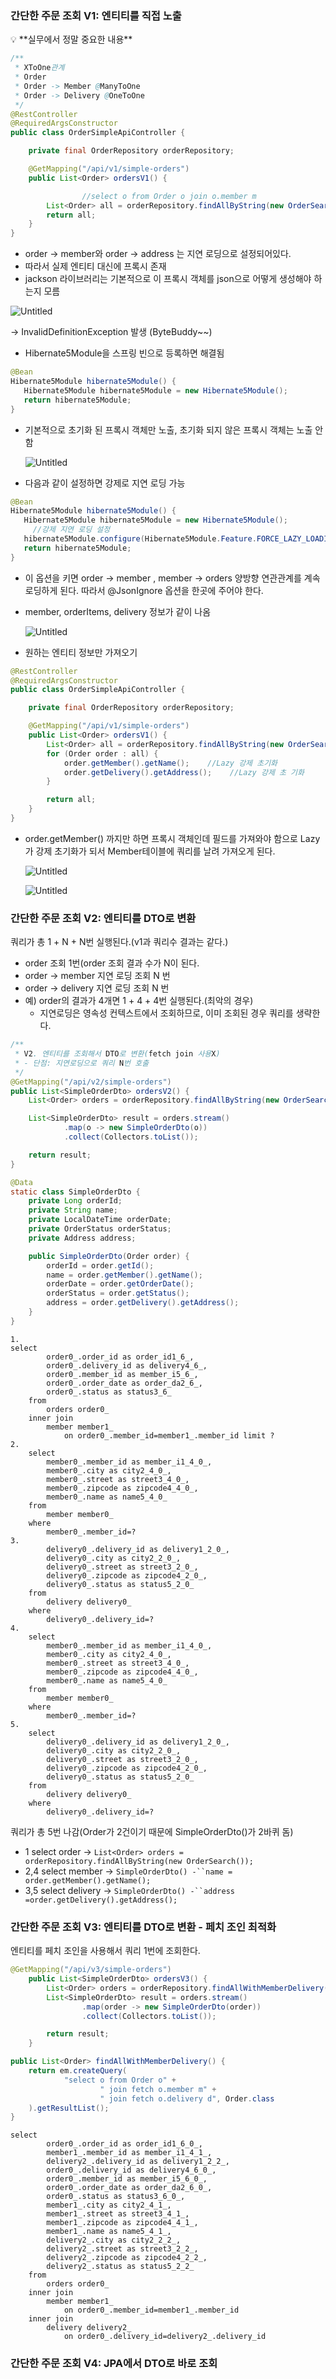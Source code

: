 ### 간단한 주문 조회 V1: 엔티티를 직접 노출

<aside> 💡 **실무에서 정말 중요한 내용**

</aside>

```java
/**
 * XToOne관계
 * Order
 * Order -> Member @ManyToOne
 * Order -> Delivery @OneToOne
 */
@RestController
@RequiredArgsConstructor
public class OrderSimpleApiController {

    private final OrderRepository orderRepository;

    @GetMapping("/api/v1/simple-orders")
    public List<Order> ordersV1() {

				//select o from Order o join o.member m
        List<Order> all = orderRepository.findAllByString(new OrderSearch());
        return all;
    }
}
```

- order → member와 order → address 는 지연 로딩으로 설정되어있다.
- 따라서 실제 엔티티 대신에 프록시 존재
- jackson 라이브러리는 기본적으로 이 프록시 객체를 json으로 어떻게 생성해야 하는지 모름

![Untitled](https://s3-us-west-2.amazonaws.com/secure.notion-static.com/2921fa62-9546-4333-8427-c02a06dcd14c/Untitled.png)

→ InvalidDefinitionException 발생 (ByteBuddy~~)

- Hibernate5Module을 스프링 빈으로 등록하면 해결됨

```java
@Bean
Hibernate5Module hibernate5Module() {
   Hibernate5Module hibernate5Module = new Hibernate5Module();
   return hibernate5Module;
}
```

- 기본적으로 초기화 된 프록시 객체만 노출, 초기화 되지 않은 프록시 객체는 노출 안함
    
    ![Untitled](https://s3-us-west-2.amazonaws.com/secure.notion-static.com/4583a2e3-068d-4930-bb8c-ab1cfdbea3a3/Untitled.png)
    
- 다음과 같이 설정하면 강제로 지연 로딩 가능
    

```java
@Bean
Hibernate5Module hibernate5Module() {
   Hibernate5Module hibernate5Module = new Hibernate5Module();
	 //강제 지연 로딩 설정
   hibernate5Module.configure(Hibernate5Module.Feature.FORCE_LAZY_LOADING, true);
   return hibernate5Module;
}
```

- 이 옵션을 키면 order -> member , member -> orders 양방향 연관관계를 계속 로딩하게 된다. 따라서 @JsonIgnore 옵션을 한곳에 주어야 한다.
    
- member, orderItems, delivery 정보가 같이 나옴
    
    ![Untitled](https://s3-us-west-2.amazonaws.com/secure.notion-static.com/5f654954-d24a-44d4-bdb1-3e2549915da5/Untitled.png)
    
- 원하는 엔티티 정보만 가져오기
    

```java
@RestController
@RequiredArgsConstructor
public class OrderSimpleApiController {

    private final OrderRepository orderRepository;

    @GetMapping("/api/v1/simple-orders")
    public List<Order> ordersV1() {
        List<Order> all = orderRepository.findAllByString(new OrderSearch());
        for (Order order : all) {
            order.getMember().getName();    //Lazy 강제 초기화
            order.getDelivery().getAddress();    //Lazy 강제 초 기화
        }

        return all;
    }
}
```

- order.getMember() 까지만 하면 프록시 객체인데 필드를 가져와야 함으로 Lazy가 강제 초기화가 되서 Member테이블에 쿼리를 날려 가져오게 된다.
    
    ![Untitled](https://s3-us-west-2.amazonaws.com/secure.notion-static.com/5b1b25f9-732d-41f3-94bc-62a0351c9a4d/Untitled.png)
    
    ![Untitled](https://s3-us-west-2.amazonaws.com/secure.notion-static.com/90092ff1-9e94-4e6d-930d-254e9bd64ba9/Untitled.png)
    

### **간단한 주문 조회 V2: 엔티티를 DTO로 변환**

쿼리가 총 1 + N + N번 실행된다.(v1과 쿼리수 결과는 같다.)

- order 조회 1번(order 조회 결과 수가 N이 된다.
- order -> member 지연 로딩 조회 N 번
- order -> delivery 지연 로딩 조회 N 번
- 예) order의 결과가 4개면 1 + 4 + 4번 실행된다.(최악의 경우)
    - 지연로딩은 영속성 컨텍스트에서 조회하므로, 이미 조회된 경우 쿼리를 생략한다.

```java
/**
 * V2. 엔티티를 조회해서 DTO로 변환(fetch join 사용X)
 * - 단점: 지연로딩으로 쿼리 N번 호출
 */
@GetMapping("/api/v2/simple-orders")
public List<SimpleOrderDto> ordersV2() {
    List<Order> orders = orderRepository.findAllByString(new OrderSearch());

    List<SimpleOrderDto> result = orders.stream()
            .map(o -> new SimpleOrderDto(o))
            .collect(Collectors.toList());

    return result;
}

@Data
static class SimpleOrderDto {
    private Long orderId;
    private String name;
    private LocalDateTime orderDate;
    private OrderStatus orderStatus;
    private Address address;

    public SimpleOrderDto(Order order) {
        orderId = order.getId();
        name = order.getMember().getName();
        orderDate = order.getOrderDate();
        orderStatus = order.getStatus();
        address = order.getDelivery().getAddress();
    }
}
```

```
1.
select
        order0_.order_id as order_id1_6_,
        order0_.delivery_id as delivery4_6_,
        order0_.member_id as member_i5_6_,
        order0_.order_date as order_da2_6_,
        order0_.status as status3_6_ 
    from
        orders order0_ 
    inner join
        member member1_ 
            on order0_.member_id=member1_.member_id limit ?
2.
    select
        member0_.member_id as member_i1_4_0_,
        member0_.city as city2_4_0_,
        member0_.street as street3_4_0_,
        member0_.zipcode as zipcode4_4_0_,
        member0_.name as name5_4_0_ 
    from
        member member0_ 
    where
        member0_.member_id=?
3.
        delivery0_.delivery_id as delivery1_2_0_,
        delivery0_.city as city2_2_0_,
        delivery0_.street as street3_2_0_,
        delivery0_.zipcode as zipcode4_2_0_,
        delivery0_.status as status5_2_0_ 
    from
        delivery delivery0_ 
    where
        delivery0_.delivery_id=?
4.
    select
        member0_.member_id as member_i1_4_0_,
        member0_.city as city2_4_0_,
        member0_.street as street3_4_0_,
        member0_.zipcode as zipcode4_4_0_,
        member0_.name as name5_4_0_ 
    from
        member member0_ 
    where
        member0_.member_id=?
5. 
    select
        delivery0_.delivery_id as delivery1_2_0_,
        delivery0_.city as city2_2_0_,
        delivery0_.street as street3_2_0_,
        delivery0_.zipcode as zipcode4_2_0_,
        delivery0_.status as status5_2_0_ 
    from
        delivery delivery0_ 
    where
        delivery0_.delivery_id=?
```

쿼리가 총 5번 나감(Order가 2건이기 때문에 SimpleOrderDto()가 2바퀴 돔)

- 1 select order → `List<Order> orders = orderRepository.findAllByString(new OrderSearch());`
- 2,4 select member → `SimpleOrderDto() -``name = order.getMember().getName();`
- 3,5 select delivery → `SimpleOrderDto() -``address =order.getDelivery().getAddress();`

### **간단한 주문 조회 V3: 엔티티를 DTO로 변환 - 페치 조인 최적화**

엔티티를 페치 조인을 사용해서 쿼리 1번에 조회한다.

```java
@GetMapping("/api/v3/simple-orders")
    public List<SimpleOrderDto> ordersV3() {
        List<Order> orders = orderRepository.findAllWithMemberDelivery();
        List<SimpleOrderDto> result = orders.stream()
                .map(order -> new SimpleOrderDto(order))
                .collect(Collectors.toList());

        return result;
    }
```

```java
public List<Order> findAllWithMemberDelivery() {
    return em.createQuery(
            "select o from Order o" +
                    " join fetch o.member m" +
                    " join fetch o.delivery d", Order.class
    ).getResultList();
}
```

```
select
        order0_.order_id as order_id1_6_0_,
        member1_.member_id as member_i1_4_1_,
        delivery2_.delivery_id as delivery1_2_2_,
        order0_.delivery_id as delivery4_6_0_,
        order0_.member_id as member_i5_6_0_,
        order0_.order_date as order_da2_6_0_,
        order0_.status as status3_6_0_,
        member1_.city as city2_4_1_,
        member1_.street as street3_4_1_,
        member1_.zipcode as zipcode4_4_1_,
        member1_.name as name5_4_1_,
        delivery2_.city as city2_2_2_,
        delivery2_.street as street3_2_2_,
        delivery2_.zipcode as zipcode4_2_2_,
        delivery2_.status as status5_2_2_ 
    from
        orders order0_ 
    inner join
        member member1_ 
            on order0_.member_id=member1_.member_id 
    inner join
        delivery delivery2_ 
            on order0_.delivery_id=delivery2_.delivery_id
```

### 간단한 주문 조회 V4: JPA에서 DTO로 바로 조회